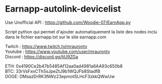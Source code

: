 # Earnapp-autolink-devicelist

Use Unofficial API : https://github.com/Woodie-07/EarnApp.py

Script python qui permet d'ajouter automatiquement la liste des nodes inclu dans le fichier earnapp.txt sur le site earnapp.com

Twitch : https://www.twitch.tv/mraurontv   
Youtube : https://www.youtube.com/user/mraurontv  
Discord : https://discord.gg/tjU9ZGa


ETH: 0x4190Ce2b47b5485Af12aa0ad4981a6AA93c650b8    
BTC: 33rVsFxnCTh5sJpeZtJ9b1WQJFb8StadfB    
DOGE: DMsazDrRK3NWz23epmotSLHcF3zkkQWwUw    

